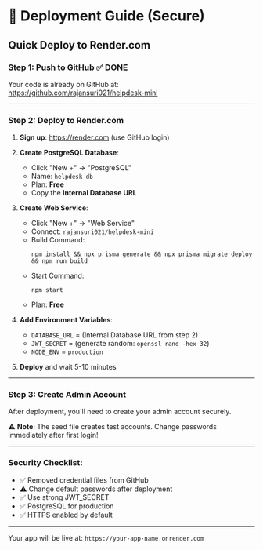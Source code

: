 # 🚀 Deployment Guide (Secure)

## Quick Deploy to Render.com

### Step 1: Push to GitHub ✅ DONE

Your code is already on GitHub at:
https://github.com/rajansuri021/helpdesk-mini

---

### Step 2: Deploy to Render.com

1. **Sign up**: https://render.com (use GitHub login)

2. **Create PostgreSQL Database**:
   - Click "New +" → "PostgreSQL"
   - Name: `helpdesk-db`
   - Plan: **Free**
   - Copy the **Internal Database URL**

3. **Create Web Service**:
   - Click "New +" → "Web Service"
   - Connect: `rajansuri021/helpdesk-mini`
   - Build Command:
     ```
     npm install && npx prisma generate && npx prisma migrate deploy && npm run build
     ```
   - Start Command:
     ```
     npm start
     ```
   - Plan: **Free**

4. **Add Environment Variables**:
   - `DATABASE_URL` = (Internal Database URL from step 2)
   - `JWT_SECRET` = (generate random: `openssl rand -hex 32`)
   - `NODE_ENV` = `production`

5. **Deploy** and wait 5-10 minutes

---

### Step 3: Create Admin Account

After deployment, you'll need to create your admin account securely.

⚠️ **Note**: The seed file creates test accounts. Change passwords immediately after first login!

---

### Security Checklist:

- ✅ Removed credential files from GitHub
- ⚠️ Change default passwords after deployment
- ✅ Use strong JWT_SECRET
- ✅ PostgreSQL for production
- ✅ HTTPS enabled by default

---

Your app will be live at: `https://your-app-name.onrender.com`
